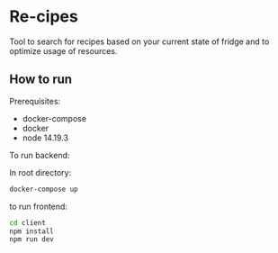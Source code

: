 # Re-cipes

Tool to search for recipes based on your current state of fridge and to 
optimize usage of resources.


## How to run 

Prerequisites:
 - docker-compose
 - docker
 - node 14.19.3 

To run backend:

In root directory:
```bash
docker-compose up
```

to run frontend:

```bash
cd client
npm install
npm run dev
```

